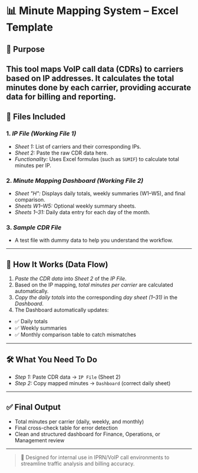 # 📊 Minute Mapping System – Excel Template
## 🧾 Purpose
This tool maps VoIP call data (CDRs) to carriers based on IP addresses. It calculates the total minutes done by each carrier, providing accurate data for billing and reporting. 
---
## 📂 Files Included
### 1. *IP File (Working File 1)*
- *Sheet 1:* List of carriers and their corresponding IPs.
- *Sheet 2:* Paste the raw CDR data here.
- *Functionality:* Uses Excel formulas (such as `SUMIF`) to calculate total minutes per IP.
### 2. *Minute Mapping Dashboard (Working File 2)*
- *Sheet "H":* Displays daily totals, weekly summaries (W1–W5), and final comparison.
- *Sheets W1–W5:* Optional weekly summary sheets.
- *Sheets 1–31:* Daily data entry for each day of the month.
### 3. *Sample CDR File*
- A test file with dummy data to help you understand the workflow.
---
## 🔄 How It Works (Data Flow)
1. *Paste the CDR data* into *Sheet 2* of the *IP File*.
2. Based on the IP mapping, *total minutes per carrier* are calculated automatically.
3. *Copy the daily totals* into the corresponding *day sheet (1–31)* in the *Dashboard*.
4. The Dashboard automatically updates:
- ✅ Daily totals
- ✅ Weekly summaries
- ✅ Monthly comparison table to catch mismatches
---
## 🛠️ What You Need To Do
- *Step 1:* Paste CDR data → `IP File` (Sheet 2)
- *Step 2:* Copy mapped minutes → `Dashboard` (correct daily sheet)
---
## ✅ Final Output
- Total minutes per carrier (daily, weekly, and monthly)
- Final cross-check table for error detection
- Clean and structured dashboard for Finance, Operations, or Management review
---
> 📁 Designed for internal use in IPRN/VoIP call environments to streamline traffic analysis and billing accuracy.
